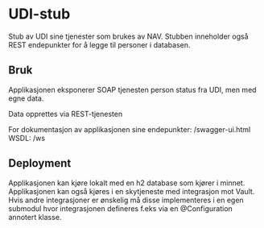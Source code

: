 # UDI-stub

Stub av UDI sine tjenester som brukes av NAV. Stubben inneholder også REST endepunkter for å legge til personer i databasen. 

## Bruk

Applikasjonen eksponerer SOAP tjenesten person status fra UDI, men med egne data.

Data opprettes via REST-tjenesten

For dokumentasjon av applikasjonen sine endepunkter: /swagger-ui.html
WSDL: /ws

## Deployment

Applikasjonen kan kjøre lokalt med en h2 database som kjører i minnet. Applikasjonen kan også kjøres i en skytjeneste med integrasjon mot Vault. Hvis andre integrasjoner er ønskelig må disse implementeres i en egen submodul hvor integrasjonen defineres f.eks via en @Configuration annotert klasse.

